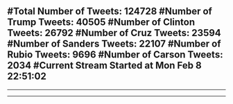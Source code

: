 #Total Number of Tweets: 124728 
#Number of Trump Tweets: 40505
#Number of Clinton Tweets: 26792
#Number of Cruz Tweets: 23594
#Number of Sanders Tweets: 22107
#Number of Rubio Tweets: 9696
#Number of Carson Tweets: 2034
#Current Stream Started at Mon Feb  8 22:51:02
---
---
---
